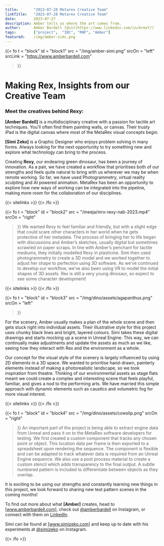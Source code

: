 ```yaml
---
title:       "2023-07-28 Metarex Creative Team"
linkTitle:   "2023-07-28 Metarex Creative Team"
date:        2023-07-27
description: Amber tells us where the art comes from.
author:      Amber Bardell [@in](https://www.linkedin.com/in/mrmxf/)
tags:        ["project",  "IBC", "RNF", "Amber"]
featured:    /img/amber-simi.png
---
```


<!-- ####################################################################### -->
{{< fo t = "block"
  id       = "block1"
  src      = "/img/amber-simi.png"
  srcOn    = "left"
  srcLink  = "https://www.amberbardell.com"
>}}
<!-- markdownlint-disable MD025 -->
# Making Rex, Insights from our Creative Team

### Meet the creatives behind Rexy:

**[Amber Bardell]** is a multidisciplinary creative with a passion for tactile
art techniques. You’ll often find them painting walls, or canvas. Their trusty
iPad is the digital canvas where most of the MetaRex visual concepts begin.

**[Simi Zeko]** is a Graphic Designer who enjoys problem solving in many forms.
Always looking for the next opportunity to try something new and explore what
technology can bring to the process.

Creating **Rexy**, our endearing green dinosaur, has been a journey of
innovation. As a pair, we have created a workflow that prioritises both of our
strengths and feels quite natural to bring with us wherever we may be when
remote working. So far, we have used Photogrammetry, virtual reality sculpting
and AI powered animation. MetaRex has been an opportunity to explore how new
ways of working can be integrated into the pipeline, making more room for the
collaboration of our disciplines.

{{< sitelinks >}}
{{< /fo >}}
<!-- ####################################################################### -->
{{< fo t = "block"
  id       = "block2"
  src      = "/meeja/mrx-rexy-nab-2023.mp4"
  srcOn    = "right"
>}}
We wanted Rexy to feel familiar and friendly, but with a slight edge that
could scare other characters in her world when he gets protective of her
metadata. The process of bringing her to life began with discussions and Amber’s
sketches, usually digital but sometimes scrawled on paper scraps. In line with
Amber’s penchant for tactile mediums, they initially modelled Rexy in plasticine.
Simi then used photogrammetry to create a 3D model and we worked together to
adjust her shape to perfection using 3D software. As we’ve continued to develop
our workflow, we’ve also been using VR to model the initial shapes of 3D assets.
Rex is still a very young dinosaur, so expect to see some character development!

{{< sitelinks >}}
{{< /fo >}}
<!-- ####################################################################### -->
{{< fo t = "block"
  id       = "block3"
  src      = "/img/dino/assets/agapanthus.png"
  srcOn    = "left"
>}}

For the scenery, Amber usually makes a plan of the whole scene and then gets
stuck right into individual assets. Their illustrative style for this project
uses chunky black lines and bright, layered colours. Simi takes these digital
drawings and starts mocking up a scene in Unreal Engine. This way, we can
continually make adjustments and update the assets as much as we like, seeing
how they interact with Rex and the environment as a whole.

Our concept for the visual style of the scenery is largely influenced by using
2D elements in a 3D space. We wanted to prioritise hand-drawn, painterly
elements instead of making a photorealistic landscape, so we took inspiration
from theatre. Thinking of our environmental assets as stage flats meant we could
create a complex and interesting scene that feels playful, familiar, and gives a
nod to the performing arts. We have married this simple approach with dynamic
elements such as caustics and volumetric fog for more visual interest.

{{< sitelinks >}}
{{< /fo >}}
<!-- ####################################################################### -->
{{< fo t = "block"
  id       = "block4"
  src      = "/img/dino/assets/cowslip.png"
  srcOn    = "right"
>}}
An important part of the project is being able to extract engine data from
Unreal and pass it on to the MetaRex software developers for testing. We first
created a custom component that tracks any chosen point or object. This location
data per frame is then exported to a spreadsheet upon rendering the sequence.
The component is flexible and can be adapted to track whatever data is required
from an Unreal Engine sequence. We also use a post process material to create a
custom stencil which adds transparency to the final output. A subtle numbered
pattern is included to differentiate between objects as they overlap.

It is exciting to be using our strengths and constantly learning new things in
this project, we look forward to sharing new test pattern scenes in the coming
months!

To find out more about what **[Amber]** creates, head to [www.amberbardell.com],
check out [@amberbardell](https://www.instagram.com/amberbardell/?hl=en) on <i
class="instagram icon"></i>Instagram, or connect with them on [LinkedIn].

Simi can be found at [www.simizeko.com] and keep up to date with his experiments
at [@simizeko](https://www.instagram.com/simizeko/?hl=en) on <i class="instagram
icon"></i> Instagram.

[www.amberbardell.com]:  https://www.amberbardell.com
[www.simizeko.com]:      http://www.simizeko.com
[LinkedIn]:              https://uk.linkedin.com/in/amber-bardell

{{< /fo >}}
